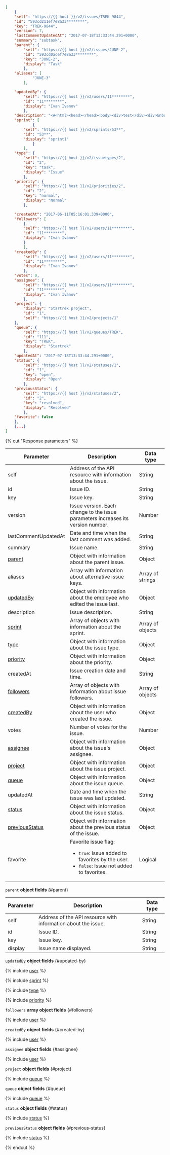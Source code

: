 ```json
[
    {
    "self": "https://{{ host }}/v2/issues/TREK-9844",
    "id": "593cd211ef7e8a33********",
    "key": "TREK-9844",
    "version": 7,
    "lastCommentUpdatedAt": "2017-07-18T13:33:44.291+0000",
    "summary": "subtask",
    "parent": {
        "self": "https://{{ host }}/v2/issues/JUNE-2",
        "id": "593cd0acef7e8a33********",
        "key": "JUNE-2",
        "display": "Task"
        },
    "aliases": [
            "JUNE-3"
        ],

    "updatedBy": {
        "self": "https://{{ host }}/v2/users/11********",
        "id": "11********",
        "display": "Ivan Ivanov"
        },
    "description": "<#<html><head></head><body><div>test</div><div>&nbsp;</div><div>&nbsp;</div> </body></html>#>",
    "sprint": [
            {
        "self": "https://{{ host }}/v2/sprints/53**",
        "id": "53**",
        "display": "sprint1"
            }
        ],
    "type": {
        "self": "https://{{ host }}/v2/issuetypes/2",
        "id": "2",
        "key": "task",
        "display": "Issue"
        },
    "priority": {
        "self": "https://{{ host }}/v2/priorities/2",
        "id": "2",
        "key": "normal",
        "display": "Normal"
        },

    "createdAt": "2017-06-11T05:16:01.339+0000",
    "followers": [
        {
        "self": "https://{{ host }}/v2/users/11********",
        "id": "11********",
        "display": "Ivan Ivanov"
        }
        ],
    "createdBy": {
        "self": "https://{{ host }}/v2/users/11********",
        "id": "11********",
        "display": "Ivan Ivanov"
        },
    "votes": 0,
    "assignee": {
        "self": "https://{{ host }}/v2/users/11********",
        "id": "11********",
        "display": "Ivan Ivanov"
        },
    "project": {
        "display": "Startrek project",
        "id": "1",
        "self": "https://{{ host }}/v2/projects/1"
    },
    "queue": {
        "self": "https://{{ host }}/v2/queues/TREK",
        "id": "111",
        "key": "TREK",
        "display": "Startrek"
        },
    "updatedAt": "2017-07-18T13:33:44.291+0000",
    "status": {
        "self": "https://{{ host }}/v2/statuses/1",
        "id": "1",
        "key": "open",
        "display": "Open"
        },
    "previousStatus": {
        "self": "https://{{ host }}/v2/statuses/2",
        "id": "2",
        "key": "resolved",
        "display": "Resolved"
        },
    "favorite": false
    },
    {...}
]
```

{% cut "Response parameters" %}

| Parameter | Description | Data type |
----- | ----- | -----
| self | Address of the API resource with information about the issue. | String |
| id | Issue ID. | String |
| key | Issue key. | String |
| version | Issue version. Each change to the issue parameters increases its version number. | Number |
| lastCommentUpdatedAt | Date and time when the last comment was added. | String |
| summary | Issue name. | String |
| [parent](#parent) | Object with information about the parent issue. | Object |
| aliases | Array with information about alternative issue keys. | Array of strings |
| [updatedBy](#updated-by) | Object with information about the employee who edited the issue last. | Object |
| description | Issue description. | String |
| [sprint](#sprint) | Array of objects with information about the sprint. | Array of objects |
| [type](#type) | Object with information about the issue type. | Object |
| [priority](#priority) | Object with information about the priority. | Object |
| createdAt | Issue creation date and time. | String |
| [followers](#followers) | Array of objects with information about issue followers. | Array of objects |
| [createdBy](#created-by) | Object with information about the user who created the issue. | Object |
| votes | Number of votes for the issue. | Number |
| [assignee](#assignee) | Object with information about the issue's assignee. | Object |
| [project](#project) | Object with information about the issue project. | Object |
| [queue](#queue) | Object with information about the issue queue. | Object |
| updatedAt | Date and time when the issue was last updated. | String |
| [status](#status) | Object with information about the issue status. | Object |
| [previousStatus](#previous-status) | Object with information about the previous status of the issue. | Object |
| favorite | Favorite issue flag:<ul><li>`true`: Issue added to favorites by the user.</li><li>`false`: Issue not added to favorites.</li></ul> | Logical |

`parent` **object fields** {#parent}

| Parameter | Description | Data type |
----- | ----- | -----
| self | Address of the API resource with information about the issue. | String |
| id | Issue ID. | String |
| key | Issue key. | String |
| display | Issue name displayed. | String |

`updatedBy` **object fields** {#updated-by}

{% include [user](../../../_includes/tracker/api/user.md) %}

{% include [sprint](../../../_includes/tracker/api/sprint.md) %}

{% include [type](../../../_includes/tracker/api/type.md) %}

{% include [priority](../../../_includes/tracker/api/priority.md) %}

`followers` **array object fields** {#followers}

{% include [user](../../../_includes/tracker/api/user.md) %}

`createdBy` **object fields** {#created-by}

{% include [user](../../../_includes/tracker/api/user.md) %}

`assignee` **object fields** {#assignee}

{% include [user](../../../_includes/tracker/api/user.md) %}

`project` **object fields** {#project}

{% include [queue](../../../_includes/tracker/api/project.md) %}

`queue` **object fields** {#queue}

{% include [queue](../../../_includes/tracker/api/queue.md) %}

`status` **object fields** {#status}

{% include [status](../../../_includes/tracker/api/status.md) %}

`previousStatus` **object fields** {#previous-status}

{% include [status](../../../_includes/tracker/api/status.md) %}

{% endcut %}

